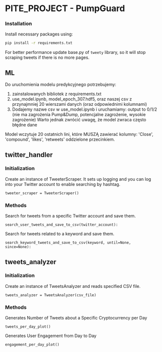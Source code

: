 # PITE_PROJECT - PumpGuard
### Installation

Install necessary packages using:
```bash
pip install -r requirements.txt
```
For better performance update base.py of `tweety` library, so it will stop scraping tweets if there is no more pages.

## ML
Do uruchomienia modelu predykcyjnego potrzebujemy:
1) zainstalowanych bibliotek z requirements.txt
2) use_model.ipynb, model_epoch_307.hdf5, oraz naszej csv z przynajmniej 20 wierszami danych (oraz odpowiednimi kolumnami)
3) Dodajemy nazwe csv w use_model.ipynb i uruchamiamy: output to 0/1/2 (nie ma zagrożenia Pump&Dump, potencjalne zagrożenie, wysokie zagrożenie)
   Warto jednak zwrócić uwagę, że model zwraca często błędne dane

Model wczytuje 20 ostatnich lini, które MUSZĄ zawierać kolumny: 'Close', 'compound', 'likes', 'retweets' oddzielone przecinkiem.




## twitter_handler

### Initialization

Create an instance of TweeterScraper.
It sets up logging and you can log into your Twitter account to enable searching by hashtag.
```
tweeter_scraper = TweeterScraper()
```

### Methods

Search for tweets from a specific Twitter account and save them.
```
search_user_tweets_and_save_to_csv(twitter_account):
```
Search for tweets related to a keyword and save them.
```
search_keyword_tweets_and_save_to_csv(keyword, until=None, since=None):
```

## tweets_analyzer

### Initialization
Create an instance of TweetsAnalyzer and reads specified CSV file.
```
tweets_analyzer = TweetsAnalyzer(csv_file)
```

### Methods
Generates Number of Tweets about a Specific Cryptocurrency per Day
```
tweets_per_day_plot()
```
Generates User Engagement from Day to Day
```
engagement_per_day_plot()
```